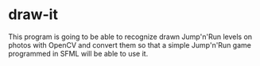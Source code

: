 draw-it
=======

This program is going to be able to recognize drawn Jump'n'Run levels on photos with OpenCV and convert them so that a simple Jump'n'Run game programmed in SFML will be able to use it.
